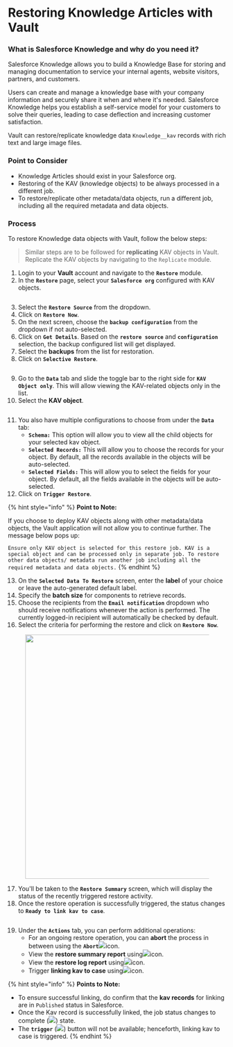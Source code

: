 # Restoring Knowledge Articles with Vault

### What is Salesforce Knowledge and why do you need it? <a href="#what-is-salesforce-knowledge-and-why-do-you-need-it" id="what-is-salesforce-knowledge-and-why-do-you-need-it"></a>

Salesforce Knowledge allows you to build a Knowledge Base for storing and managing documentation to service your internal agents, website visitors, partners, and customers.

Users can create and manage a knowledge base with your company information and securely share it when and where it's needed. Salesforce Knowledge helps you establish a self-service model for your customers to solve their queries, leading to case deflection and increasing customer satisfaction.

Vault can restore/replicate knowledge data `Knowledge__kav` records with rich text and large image files.

### Point to Consider <a href="#point-to-consider" id="point-to-consider"></a>

* Knowledge Articles should exist in your Salesforce org.
* Restoring of the KAV (knowledge objects) to be always processed in a different job.
* To restore/replicate other metadata/data objects, run a different job, including all the required metadata and data objects.

### Process <a href="#process" id="process"></a>

To restore Knowledge data objects with Vault, follow the below steps:

> Similar steps are to be followed for **replicating** KAV objects in Vault. Replicate the KAV objects by navigating to the `Replicate` module.

1. Login to your **Vault** account and navigate to the **`Restore`** module.
2. In the **`Restore`** page, select your **`Salesforce org`** configured with KAV objects.

<figure><img src="../../../../.gitbook/assets/image (261).png" alt=""><figcaption></figcaption></figure>

3. Select the **`Restore Source`** from the dropdown.
4. Click on **`Restore Now`**.
5. On the next screen, choose the **`backup configuration`** from the dropdown if not auto-selected.
6. Click on **`Get Details`**. Based on the **`restore source`** and **`configuration`** selection, the backup configured list will get displayed.
7. Select the **backups** from the list for restoration.
8. Click on **`Selective Restore`**.

<figure><img src="../../../../.gitbook/assets/image (262).png" alt=""><figcaption></figcaption></figure>

9. Go to the **`Data`** tab and slide the toggle bar to the right side for **`KAV Object only`**. This will allow viewing the KAV-related objects only in the list.
10. Select the **KAV object**.

<figure><img src="../../../../.gitbook/assets/image (263).png" alt=""><figcaption></figcaption></figure>

11. You also have multiple configurations to choose from under the **`Data`** tab:
    * **`Schema:`** This option will allow you to view all the child objects for your selected kav object.
    * **`Selected Records:`** This will allow you to choose the records for your object. By default, all the records available in the objects will be auto-selected.
    * **`Selected Fields:`** This will allow you to select the fields for your object. By default, all the fields available in the objects will be auto-selected.
12. Click on **`Trigger Restore`**.

{% hint style="info" %}
**Point to Note:**

If you choose to deploy KAV objects along with other metadata/data objects, the Vault application will not allow you to continue further. The message below pops up:&#x20;

`Ensure only KAV object is selected for this restore job. KAV is a special object and can be processed only in separate job. To restore other data objects/ metadata run another job including all the required metadata and data objects.`
{% endhint %}

13. On the **`Selected Data To Restore`** screen, enter the **label** of your choice or leave the auto-generated default label.
14. Specify the **batch size** for components to retrieve records.
15. Choose the recipients from the **`Email notification`** dropdown who should receive notifications whenever the action is performed. The currently logged-in recipient will automatically be checked by default.
16. Select the criteria for performing the restore and click on **`Restore Now`**.

<figure><img src="../../../../.gitbook/assets/image (264).png" alt="" width="563"><figcaption></figcaption></figure>

17. You'll be taken to the **`Restore Summary`** screen, which will display the status of the recently triggered restore activity.
18. Once the restore operation is successfully triggered, the status changes to **`Ready to link kav to case`**.

<figure><img src="../../../../.gitbook/assets/image (265).png" alt=""><figcaption></figcaption></figure>

19. Under the **`Actions`** tab, you can perform additional operations:
    * For an ongoing restore operation, you can **abort** the process in between using the **`Abort`**![](<../../../../.gitbook/assets/image (71) (1) (1) (1) (1) (1) (1).png>)icon.
    * View the **restore summary report** using![](<../../../../.gitbook/assets/image (72) (1) (1) (1) (1) (1) (1).png>)icon.
    * View the **restore log report** using![](<../../../../.gitbook/assets/image (73) (1) (1) (1) (1) (1) (1).png>)icon.
    * Trigger **linking kav to case** using![](<../../../../.gitbook/assets/image (74) (1) (1) (1) (1) (1) (1) (1).png>)icon.

{% hint style="info" %}
**Points to Note:**

* To ensure successful linking, do confirm that the **kav records** for linking are in `Published` status in Salesforce.
* Once the Kav record is successfully linked, the job status changes to complete (![](<../../../../.gitbook/assets/image (76) (1) (1) (1) (1) (1) (1).png>)) state.
* The **`trigger`** (![](<../../../../.gitbook/assets/image (75) (1) (1) (1) (1) (1) (1).png>)) button will not be available; henceforth, linking kav to case is triggered.
{% endhint %}
